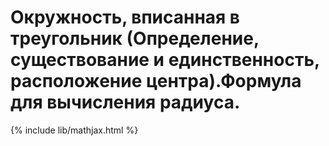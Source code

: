 # Окружность, вписанная в треугольник (Определение, существование и единственность, расположение центра).Формула для вычисления радиуса.

{% include lib/mathjax.html %}